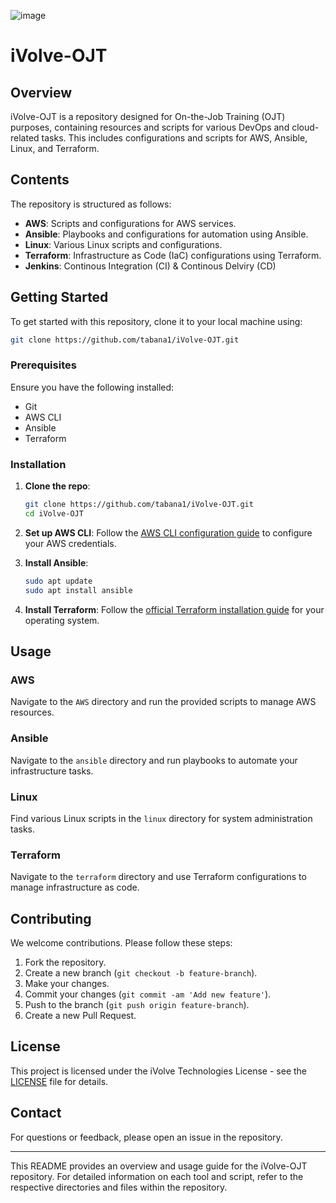 ![image](https://github.com/tabana1/iVolve-OJT/assets/113201941/62faad5e-7830-47d4-bd24-777100ba0fe3)

# iVolve-OJT


## Overview

iVolve-OJT is a repository designed for On-the-Job Training (OJT) purposes, containing resources and scripts for various DevOps and cloud-related tasks. This includes configurations and scripts for AWS, Ansible, Linux, and Terraform.

## Contents

The repository is structured as follows:

- **AWS**: Scripts and configurations for AWS services.
- **Ansible**: Playbooks and configurations for automation using Ansible.
- **Linux**: Various Linux scripts and configurations.
- **Terraform**: Infrastructure as Code (IaC) configurations using Terraform.
- **Jenkins**: Continous Integration (CI) & Continous Delviry (CD)

## Getting Started

To get started with this repository, clone it to your local machine using:

```bash
git clone https://github.com/tabana1/iVolve-OJT.git
```

### Prerequisites

Ensure you have the following installed:

- Git
- AWS CLI
- Ansible
- Terraform

### Installation

1. **Clone the repo**:
    ```bash
    git clone https://github.com/tabana1/iVolve-OJT.git
    cd iVolve-OJT
    ```
2. **Set up AWS CLI**:
    Follow the [AWS CLI configuration guide](https://docs.aws.amazon.com/cli/latest/userguide/cli-configure-quickstart.html) to configure your AWS credentials.

3. **Install Ansible**:
    ```bash
    sudo apt update
    sudo apt install ansible
    ```

4. **Install Terraform**:
    Follow the [official Terraform installation guide](https://learn.hashicorp.com/tutorials/terraform/install-cli) for your operating system.

## Usage

### AWS

Navigate to the `AWS` directory and run the provided scripts to manage AWS resources.

### Ansible

Navigate to the `ansible` directory and run playbooks to automate your infrastructure tasks.

### Linux

Find various Linux scripts in the `linux` directory for system administration tasks.

### Terraform

Navigate to the `terraform` directory and use Terraform configurations to manage infrastructure as code.

## Contributing

We welcome contributions. Please follow these steps:

1. Fork the repository.
2. Create a new branch (`git checkout -b feature-branch`).
3. Make your changes.
4. Commit your changes (`git commit -am 'Add new feature'`).
5. Push to the branch (`git push origin feature-branch`).
6. Create a new Pull Request.

## License

This project is licensed under the iVolve Technologies License - see the [LICENSE](LICENSE) file for details.

## Contact

For questions or feedback, please open an issue in the repository.

---

This README provides an overview and usage guide for the iVolve-OJT repository. For detailed information on each tool and script, refer to the respective directories and files within the repository.
